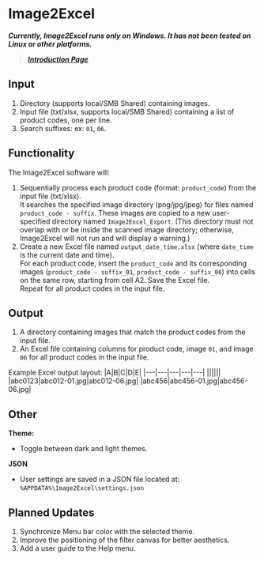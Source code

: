 # Image2Excel
***Currently, Image2Excel runs only on Windows. It has not been tested on Linux or other platforms.***
>***[Introduction Page](https://dohuyhoang93.github.io/img2excel/)***

## Input
1. Directory (supports local/SMB Shared) containing images.
2. Input file (txt/xlsx, supports local/SMB Shared) containing a list of product codes, one per line.
3. Search suffixes: ex: `01`, `06`.

## Functionality
The Image2Excel software will:
1. Sequentially process each product code (format: `product_code`) from the input file (txt/xlsx).  
   It searches the specified image directory (png/jpg/jpeg) for files named `product_code - suffix`. These images are copied to a new user-specified directory named `Image2Excel_Export`. (This directory must not overlap with or be inside the scanned image directory; otherwise, Image2Excel will not run and will display a warning.)  
2. Create a new Excel file named `output_date_time.xlsx` (where `date_time` is the current date and time).  
   For each product code, insert the `product_code` and its corresponding images (`product_code - suffix_01`, `product_code - suffix_06`) into cells on the same row, starting from cell A2. Save the Excel file.  
   Repeat for all product codes in the input file.

## Output
1. A directory containing images that match the product codes from the input file.
2. An Excel file containing columns for product code, image `01`, and image `06` for all product codes in the input file.

Example Excel output layout:
|A|B|C|D|E|
|---|---|---|---|---|
||||||
|abc0123|abc012-01.jpg|abc012-06.jpg|
|abc456|abc456-01.jpg|abc456-06.jpg|

## Other
**Theme:**
 * Toggle between dark and light themes.<br>

**JSON**
 * User settings are saved in a JSON file located at: `%APPDATA%\Image2Excel\settings.json`

## Planned Updates
1. Synchronize Menu bar color with the selected theme.
2. Improve the positioning of the filter canvas for better aesthetics.
3. Add a user guide to the Help menu.